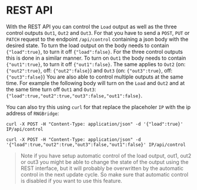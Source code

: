 # REST API
With the REST API you can control the `Load` output as well as the three control outputs `Out1`, `Out2` and `Out3`.
For that you have to send a `POST`, `PUT` or `PATCH` request to the endpoint `/api/control` containing a json body with the desired state.
To turn the load output on the body needs to contain `{"load":true}`, to turn it off `{"load":false}`.
For the three control outputs this is done in a similar manner.
To turn on `Out1` the body needs to contain `{"out1":true}`, to turn it off `{"out1":false}`.
The same applies to `Out2` (on: `{"out2":true}`, off: `{"out2":false}`) and `Out3` (on: `{"out3":true}`, off: `{"out3":false}`)
You are also able to control multiple outputs at the same time.
For example the following body will turn on the `Load` and `Out2` and at the same time turn off `Out1` and `Out3`:
`{"load":true,"out2":true,"out3":false,"out1":false}`.

You can also try this using `curl` for that replace the placeholer `IP` with the ip address of `RNGBridge`:
```shell
curl -X POST -H "Content-Type: application/json" -d '{"load":true}' IP/api/control
```
```shell
curl -X POST -H "Content-Type: application/json" -d '{"load":true,"out2":true,"out3":false,"out1":false}' IP/api/control
```

> Note if you have setup automatic control of the load output, out1, out2 or out3 you might be able to change the state of the output using the REST interface, but it will probably be overwritten by the automatic control in the next update cycle.
> So make sure that automatic control is disabled if you want to use this feature.
